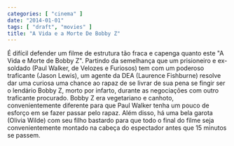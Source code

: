 ```yaml
---
categories: [ "cinema" ]
date: "2014-01-01"
tags: [ "draft", "movies" ]
title: "A Vida e a Morte De Bobby Z"
---
```

É difícil defender um filme de estrutura tão fraca e capenga
quanto este "A Vida e Morte de Bobby Z". Partindo da semelhança que
um prisioneiro e ex-soldado (Paul Walker, de Velozes e Furiosos) tem
com um poderoso traficante (Jason Lewis), um agente da DEA (Laurence
Fishburne) resolve dar uma curiosa uma chance ao rapaz de se livrar
de sua pena se fingir ser o lendário Bobby Z, morto por infarto,
durante as negociações com outro traficante procurado. Bobby Z era
vegetariano e canhoto, convenientemente diferente para que Paul Walker
tenha um pouco de esforço em se fazer passar pelo rapaz. Além disso,
há uma bela garota (Olivia Wilde) com seu filho bastardo para que todo
o final do filme seja convenientemente montado na cabeça do espectador
antes que 15 minutos se passem.

